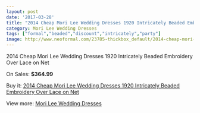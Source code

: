 ```yaml
---
layout: post
date: '2017-03-28'
title: "2014 Cheap Mori Lee Wedding Dresses 1920 Intricately Beaded Embroidery Over Lace on Net"
category: Mori Lee Wedding Dresses
tags: ["formal","beaded","discount","intricately","party"]
image: http://www.neoformal.com/23785-thickbox_default/2014-cheap-mori-lee-wedding-dresses-1920-intricately-beaded-embroidery-over-lace-on-net.jpg
---
```

2014 Cheap Mori Lee Wedding Dresses 1920 Intricately Beaded Embroidery Over Lace on Net

On Sales: **$364.99**
<a href="https://www.neoformal.com/en/mori-lee-wedding-dresses-2014/7979-2014-cheap-mori-lee-wedding-dresses-1920-intricately-beaded-embroidery-over-lace-on-net.html"><amp-img layout="responsive" width="600" height="600" src="//www.neoformal.com/23785-thickbox_default/2014-cheap-mori-lee-wedding-dresses-1920-intricately-beaded-embroidery-over-lace-on-net.jpg" alt="2014 Cheap Mori Lee Wedding Dresses 1920 Intricately Beaded Embroidery Over Lace on Net 0" /></a>
<a href="https://www.neoformal.com/en/mori-lee-wedding-dresses-2014/7979-2014-cheap-mori-lee-wedding-dresses-1920-intricately-beaded-embroidery-over-lace-on-net.html"><amp-img layout="responsive" width="600" height="600" src="//www.neoformal.com/23787-thickbox_default/2014-cheap-mori-lee-wedding-dresses-1920-intricately-beaded-embroidery-over-lace-on-net.jpg" alt="2014 Cheap Mori Lee Wedding Dresses 1920 Intricately Beaded Embroidery Over Lace on Net 1" /></a>
<a href="https://www.neoformal.com/en/mori-lee-wedding-dresses-2014/7979-2014-cheap-mori-lee-wedding-dresses-1920-intricately-beaded-embroidery-over-lace-on-net.html"><amp-img layout="responsive" width="600" height="600" src="//www.neoformal.com/23786-thickbox_default/2014-cheap-mori-lee-wedding-dresses-1920-intricately-beaded-embroidery-over-lace-on-net.jpg" alt="2014 Cheap Mori Lee Wedding Dresses 1920 Intricately Beaded Embroidery Over Lace on Net 2" /></a>

Buy it: [2014 Cheap Mori Lee Wedding Dresses 1920 Intricately Beaded Embroidery Over Lace on Net](https://www.neoformal.com/en/mori-lee-wedding-dresses-2014/7979-2014-cheap-mori-lee-wedding-dresses-1920-intricately-beaded-embroidery-over-lace-on-net.html "2014 Cheap Mori Lee Wedding Dresses 1920 Intricately Beaded Embroidery Over Lace on Net")

View more: [Mori Lee Wedding Dresses](https://www.neoformal.com/en/67-mori-lee-wedding-dresses-2014 "Mori Lee Wedding Dresses")